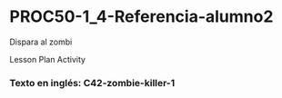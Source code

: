 # PROC50-1_4-Referencia-alumno2
Dispara al zombi  

Lesson Plan Activity  
### Texto en inglés: C42-zombie-killer-1
